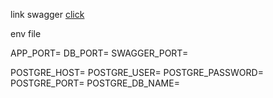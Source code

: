 link swagger <a href="https://adisu.my.id/swagger/index.html">click</a>

env file

APP_PORT=
DB_PORT=
SWAGGER_PORT=

POSTGRE_HOST=
POSTGRE_USER=
POSTGRE_PASSWORD=
POSTGRE_PORT=
POSTGRE_DB_NAME=
